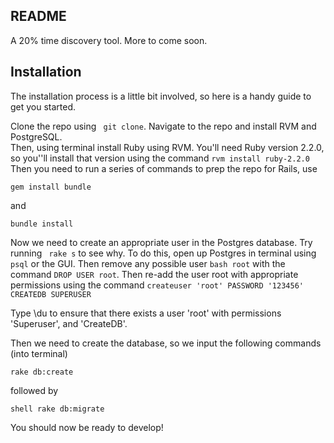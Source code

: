## README

A 20% time discovery tool. More to come soon.

## Installation

The installation process is a little bit involved, so here is a handy guide to get you started.

Clone the repo using ``` git clone```.
Navigate to the repo and install RVM and PostgreSQL.  
Then, using terminal install Ruby using RVM.  You'll need Ruby version 2.2.0, so you''ll install that version using the command ```rvm install ruby-2.2.0```
Then you need to run a series of commands to prep the repo for Rails, use 
```
gem install bundle
```
and
```
bundle install
```

Now we need to create an appropriate user in the Postgres database. Try running ``` rake s``` to see why.  To do this, open up Postgres in terminal using ```psql``` or the GUI. Then remove any possible user ```bash root``` with the command ```DROP USER root```.  Then re-add the user root with appropriate permissions using the command 
```createuser 'root' PASSWORD '123456' CREATEDB SUPERUSER```

Type \du to ensure that there exists a user 'root' with permissions 'Superuser', and 'CreateDB'.

Then we need to create the database, so we input the following commands (into terminal)

```
rake db:create
```
followed by 
```
shell rake db:migrate
```

You should now be ready to develop!
